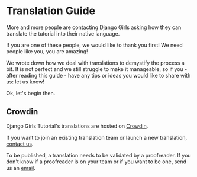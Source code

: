 Translation Guide
=======

More and more people are contacting Django Girls asking how they can translate the tutorial into their native language.

If you are one of these people, we would like to thank you first! We need people like you, you are amazing!

We wrote down how we deal with translations to demystify the process a bit. It is not perfect and we still struggle to make it manageable, so if you - after reading this guide - have any tips or ideas you would like to share with us: let us know!

Ok, let's begin then.

Crowdin
-------

Django Girls Tutorial's translations are hosted on [Crowdin](https://crowdin.com/project/django-girls-tutorial).

If you want to join an existing translation team or launch a new translation, [contact us](mailto:hello@djangogirls.org).

To be published, a translation needs to be validated by a proofreader. If you don't know if a proofreader is on your team or if you want to be one, send us an [email](mailto:hello@djangogirls.org).